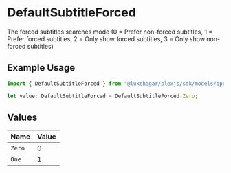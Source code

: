 # DefaultSubtitleForced

The forced subtitles searches mode (0 = Prefer non-forced subtitles, 1 = Prefer forced subtitles, 2 = Only show forced subtitles, 3 = Only show non-forced subtitles)

## Example Usage

```typescript
import { DefaultSubtitleForced } from "@lukehagar/plexjs/sdk/models/operations";

let value: DefaultSubtitleForced = DefaultSubtitleForced.Zero;
```

## Values

| Name   | Value  |
| ------ | ------ |
| `Zero` | 0      |
| `One`  | 1      |